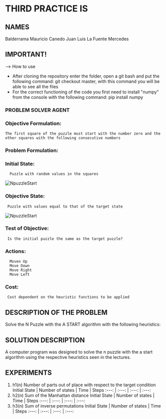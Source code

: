 # THIRD PRACTICE IS

## NAMES
Balderrama Mauricio
Canedo Juan Luis
La Fuente Mercedes

## IMPORTANT!

--> How to use
* After cloning the repository enter the folder, open a git bash and put the following command: git checkout master, with this command you will be able to see all the files 
* For the correct functioning of the code you first need to install "numpy" from the console with the following command: pip install numpy  

### PROBLEM SOLVER AGENT

### Objective Formulation:
    The first square of the puzzle must start with the number zero and the other squares with the following consecutive numbers 

### Problem Formulation:

### Initial State:
      Puzzle with random values in the squares 
      
![NpuzzleStart](https://user-images.githubusercontent.com/74753713/133524075-1d7cff6a-6272-4ac3-8301-6cac0420cc00.png)

### Objective State:
     Puzzle with values equal to that of the target state
 
![NpuzzleStart](https://user-images.githubusercontent.com/74753713/133523852-fb118808-ca64-429f-b5d1-0a100ef72fa3.png)

### Test of Objective:
     Is the initial puzzle the same as the target puzzle?
 
### Actions:
      Moven Up
      Move Down
      Move Right
      Move Left



### Cost:
     Cost dependent on the heuristic functions to be applied
  
## DESCRIPTION OF THE PROBLEM
Solve the N Puzzle with the A START algorithm with the following heuristics:

## SOLUTION DESCRIPTION 
A computer program was designed to solve the n puzzle with the a start algorithm using the respective heuristics seen in the lectures. 

## EXPERIMENTS
1. h1(n) Number of parts out of place with respect to the target condition
    Initial State | Number of states | Time | Steps
    :---: | :---: | :---: | :---:
3. h2(n) Sum of the Manhattan distance
Initial State | Number of states | Time | Steps
:---: | :---: | :---: | :---:
5. h3(n) Sum of inverse permutations
    Initial State | Number of states | Time | Steps
    :---: | :---: | :---: | :---:



